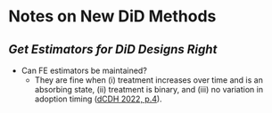 # Notes on New DiD Methods

## _Get Estimators for DiD Designs Right_
- Can FE estimators be maintained?
  - They are fine when (i) treatment increases over time and is an absorbing state, (ii) treatment is binary, and (iii) no variation in adoption timing ([dCDH 2022, p.4](https://papers.ssrn.com/sol3/papers.cfm?abstract_id=3980758)).
